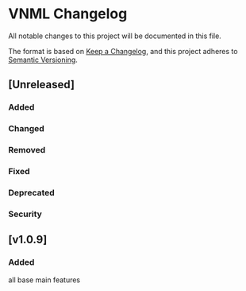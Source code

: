 # VNML Changelog

All notable changes to this project will be documented in this file.

The format is based on [Keep a Changelog](https://keepachangelog.com/en/1.0.0/),
and this project adheres to [Semantic Versioning](https://semver.org/spec/v2.0.0.html).

<!--

Use the following template to create a new Unreleased change log.
## [Unreleased]
### Added

### Changed

### Removed

### Fixed

### Deprecated

### Security

-->

## [Unreleased]

### Added

### Changed

### Removed

### Fixed

### Deprecated

### Security

## [v1.0.9]

### Added

all base main features
